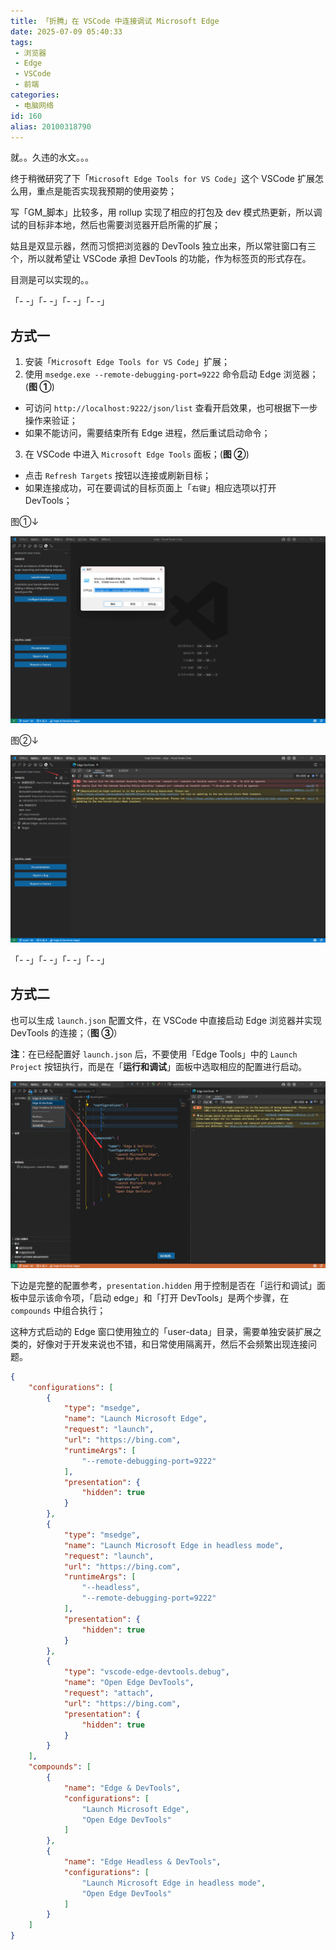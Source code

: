 ```yaml
---
title: 「折腾」在 VSCode 中连接调试 Microsoft Edge
date: 2025-07-09 05:40:33
tags:
 - 浏览器
 - Edge
 - VSCode
 - 前端
categories:
 - 电脑网络
id: 160
alias: 20100318790
---
```


就。。久违的水文。。。

<!--more-->

终于稍微研究了下「`Microsoft Edge Tools for VS Code`」这个 VSCode 扩展怎么用，重点是能否实现我预期的使用姿势；

写「GM_脚本」比较多，用 rollup 实现了相应的打包及 dev 模式热更新，所以调试的目标非本地，然后也需要浏览器开启所需的扩展；

姑且是双显示器，然而习惯把浏览器的 DevTools 独立出来，所以常驻窗口有三个，所以就希望让 VSCode 承担 DevTools 的功能，作为标签页的形式存在。

目测是可以实现的。。

「- -」「- -」「- -」「- -」

## 方式一

1. 安装「`Microsoft Edge Tools for VS Code`」扩展；
2. 使用 `msedge.exe --remote-debugging-port=9222` 命令启动 Edge 浏览器；(**图 ①**)
  - 可访问 `http://localhost:9222/json/list` 查看开启效果，也可根据下一步操作来验证；
  - 如果不能访问，需要结束所有 Edge 进程，然后重试启动命令；
3. 在 VSCode 中进入 `Microsoft Edge Tools` 面板；(**图 ②**)
  - 点击 `Refresh Targets` 按钮以连接或刷新目标；
  - 如果连接成功，可在要调试的目标页面上「`右键`」相应选项以打开 DevTools；

图①↓

![图 ①](./001.png)

图②↓

![图 ②](./002.png)

「- -」「- -」「- -」「- -」

## 方式二

也可以生成 `launch.json` 配置文件，在 VSCode 中直接启动 Edge 浏览器并实现 DevTools 的连接；（**图 ③**）

**注**：在已经配置好 `launch.json` 后，不要使用「Edge Tools」中的 `Launch Project` 按钮执行，而是在「**运行和调试**」面板中选取相应的配置进行启动。

![图 ③](./003.png)

下边是完整的配置参考，`presentation.hidden` 用于控制是否在「运行和调试」面板中显示该命令项，「启动 edge」和「打开 DevTools」是两个步骤，在 `compounds` 中组合执行；

这种方式启动的 Edge 窗口使用独立的「user-data」目录，需要单独安装扩展之类的，好像对于开发来说也不错，和日常使用隔离开，然后不会频繁出现连接问题。

```json
{
    "configurations": [
        {
            "type": "msedge",
            "name": "Launch Microsoft Edge",
            "request": "launch",
            "url": "https://bing.com",
            "runtimeArgs": [
                "--remote-debugging-port=9222"
            ],
            "presentation": {
                "hidden": true
            }
        },
        {
            "type": "msedge",
            "name": "Launch Microsoft Edge in headless mode",
            "request": "launch",
            "url": "https://bing.com",
            "runtimeArgs": [
                "--headless",
                "--remote-debugging-port=9222"
            ],
            "presentation": {
                "hidden": true
            }
        },
        {
            "type": "vscode-edge-devtools.debug",
            "name": "Open Edge DevTools",
            "request": "attach",
            "url": "https://bing.com",
            "presentation": {
                "hidden": true
            }
        }
    ],
    "compounds": [
        {
            "name": "Edge & DevTools",
            "configurations": [
                "Launch Microsoft Edge",
                "Open Edge DevTools"
            ]
        },
        {
            "name": "Edge Headless & DevTools",
            "configurations": [
                "Launch Microsoft Edge in headless mode",
                "Open Edge DevTools"
            ]
        }
    ]
}

```

